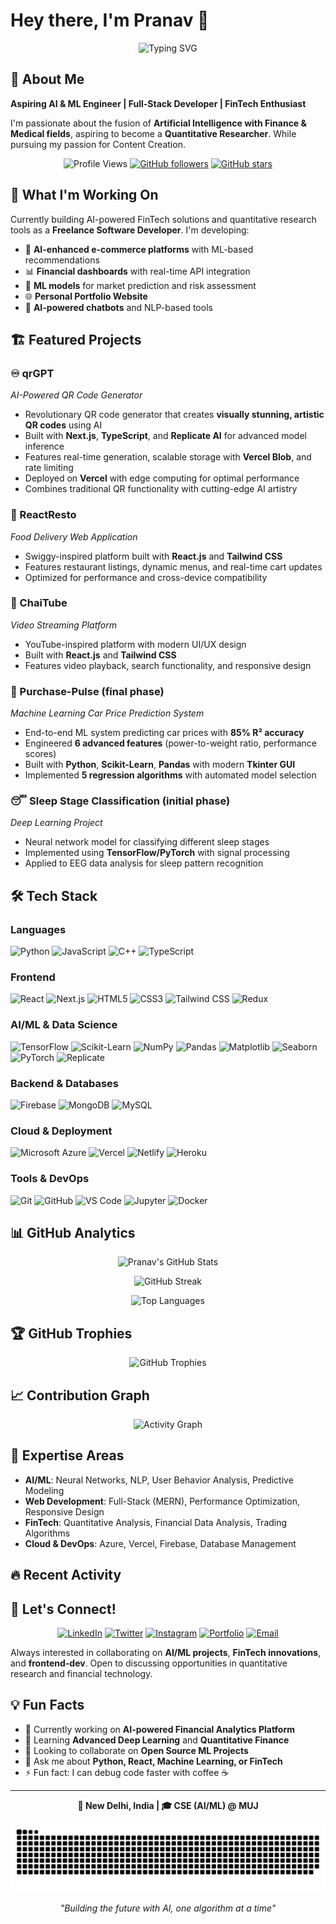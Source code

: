 # Hey there, I'm Pranav 👋

<div align="center">
  
![Typing SVG](https://readme-typing-svg.herokuapp.com?font=Fira+Code&size=25&duration=3000&pause=1000&color=36BCF7&center=true&vCenter=true&width=600&lines=Aspiring+AI+%26+ML+Engineer;Full-Stack+Developer;FinTech+Enthusiast;Quantitative+Research+Passionate)

</div>

## 🚀 About Me

**Aspiring AI & ML Engineer | Full-Stack Developer | FinTech Enthusiast**

I'm passionate about the fusion of **Artificial Intelligence with Finance & Medical fields**, aspiring to become a **Quantitative Researcher**. While pursuing my passion for Content Creation.

<div align="center">

![Profile Views](https://komarev.com/ghpvc/?username=pranavrana&color=blueviolet&style=flat-square&label=Profile+Views)
[![GitHub followers](https://img.shields.io/github/followers/pranavrana?logo=GitHub&style=flat-square)](https://github.com/pranavrana)
[![GitHub stars](https://img.shields.io/github/stars/pranavrana?logo=GitHub&style=flat-square)](https://github.com/pranavrana)

</div>

## 💼 What I'm Working On

Currently building AI-powered FinTech solutions and quantitative research tools as a **Freelance Software Developer**. I'm developing:

- 🤖 **AI-enhanced e-commerce platforms** with ML-based recommendations
- 📊 **Financial dashboards** with real-time API integration  
- 🧠 **ML models** for market prediction and risk assessment
- 🌐 **Personal Portfolio Website**
- 💬 **AI-powered chatbots** and NLP-based tools

## 🏗️ Featured Projects

### ♾️ qrGPT
*AI-Powered QR Code Generator*  
- Revolutionary QR code generator that creates **visually stunning, artistic QR codes** using AI
- Built with **Next.js**, **TypeScript**, and **Replicate AI** for advanced model inference
- Features real-time generation, scalable storage with **Vercel Blob**, and rate limiting
- Deployed on **Vercel** with edge computing for optimal performance
- Combines traditional QR functionality with cutting-edge AI artistry

### 🍕 ReactResto
*Food Delivery Web Application*  
- Swiggy-inspired platform built with **React.js** and **Tailwind CSS**
- Features restaurant listings, dynamic menus, and real-time cart updates
- Optimized for performance and cross-device compatibility

### 🍵 ChaiTube
*Video Streaming Platform*
- YouTube-inspired platform with modern UI/UX design
- Built with **React.js** and **Tailwind CSS**
- Features video playback, search functionality, and responsive design

### 🚗 Purchase-Pulse (final phase)
*Machine Learning Car Price Prediction System*
- End-to-end ML system predicting car prices with **85% R² accuracy**
- Engineered **6 advanced features** (power-to-weight ratio, performance scores)
- Built with **Python**, **Scikit-Learn**, **Pandas** with modern **Tkinter GUI**
- Implemented **5 regression algorithms** with automated model selection

### 😴 Sleep Stage Classification  (initial phase)
*Deep Learning Project*
- Neural network model for classifying different sleep stages
- Implemented using **TensorFlow/PyTorch** with signal processing
- Applied to EEG data analysis for sleep pattern recognition

## 🛠️ Tech Stack

### Languages
![Python](https://img.shields.io/badge/Python-3776AB?style=for-the-badge&logo=python&logoColor=white)
![JavaScript](https://img.shields.io/badge/JavaScript-F7DF1E?style=for-the-badge&logo=javascript&logoColor=black)
![C++](https://img.shields.io/badge/C++-00599C?style=for-the-badge&logo=c%2B%2B&logoColor=white)
![TypeScript](https://img.shields.io/badge/TypeScript-007ACC?style=for-the-badge&logo=typescript&logoColor=white)

### Frontend
![React](https://img.shields.io/badge/React-20232A?style=for-the-badge&logo=react&logoColor=61DAFB)
![Next.js](https://img.shields.io/badge/Next.js-000000?style=for-the-badge&logo=next.js&logoColor=white)
![HTML5](https://img.shields.io/badge/HTML5-E34F26?style=for-the-badge&logo=html5&logoColor=white)
![CSS3](https://img.shields.io/badge/CSS3-1572B6?style=for-the-badge&logo=css3&logoColor=white)
![Tailwind CSS](https://img.shields.io/badge/Tailwind_CSS-38B2AC?style=for-the-badge&logo=tailwind-css&logoColor=white)
![Redux](https://img.shields.io/badge/Redux-593D88?style=for-the-badge&logo=redux&logoColor=white)

### AI/ML & Data Science
![TensorFlow](https://img.shields.io/badge/TensorFlow-FF6F00?style=for-the-badge&logo=tensorflow&logoColor=white)
![Scikit-Learn](https://img.shields.io/badge/scikit_learn-F7931E?style=for-the-badge&logo=scikit-learn&logoColor=white)
![NumPy](https://img.shields.io/badge/Numpy-777BB4?style=for-the-badge&logo=numpy&logoColor=white)
![Pandas](https://img.shields.io/badge/Pandas-2C2D72?style=for-the-badge&logo=pandas&logoColor=white)
![Matplotlib](https://img.shields.io/badge/Matplotlib-11557c?style=for-the-badge&logo=python&logoColor=white)
![Seaborn](https://img.shields.io/badge/Seaborn-3776AB?style=for-the-badge&logo=python&logoColor=white)
![PyTorch](https://img.shields.io/badge/PyTorch-EE4C2C?style=for-the-badge&logo=pytorch&logoColor=white)
![Replicate](https://img.shields.io/badge/Replicate-000000?style=for-the-badge&logo=replicate&logoColor=white)

### Backend & Databases
![Firebase](https://img.shields.io/badge/Firebase-039BE5?style=for-the-badge&logo=Firebase&logoColor=white)
![MongoDB](https://img.shields.io/badge/MongoDB-4EA94B?style=for-the-badge&logo=mongodb&logoColor=white)
![MySQL](https://img.shields.io/badge/MySQL-005C84?style=for-the-badge&logo=mysql&logoColor=white)

### Cloud & Deployment
![Microsoft Azure](https://img.shields.io/badge/Microsoft_Azure-0089D0?style=for-the-badge&logo=microsoft-azure&logoColor=white)
![Vercel](https://img.shields.io/badge/Vercel-000000?style=for-the-badge&logo=vercel&logoColor=white)
![Netlify](https://img.shields.io/badge/Netlify-00C7B7?style=for-the-badge&logo=netlify&logoColor=white)
![Heroku](https://img.shields.io/badge/Heroku-430098?style=for-the-badge&logo=heroku&logoColor=white)

### Tools & DevOps
![Git](https://img.shields.io/badge/Git-F05032?style=for-the-badge&logo=git&logoColor=white)
![GitHub](https://img.shields.io/badge/GitHub-100000?style=for-the-badge&logo=github&logoColor=white)
![VS Code](https://img.shields.io/badge/VS_Code-0078d4?style=for-the-badge&logo=visual%20studio%20code&logoColor=white)
![Jupyter](https://img.shields.io/badge/Jupyter-F37626?style=for-the-badge&logo=jupyter&logoColor=white)
![Docker](https://img.shields.io/badge/Docker-2CA5E0?style=for-the-badge&logo=docker&logoColor=white)

## 📊 GitHub Analytics

<div align="center">
  
![Pranav's GitHub Stats](https://github-readme-stats.vercel.app/api?username=pranavrana&show_icons=true&theme=radical&hide_border=true&count_private=true&include_all_commits=true)

![GitHub Streak](https://github-readme-streak-stats.herokuapp.com/?user=pranavrana&theme=radical&hide_border=true)

![Top Languages](https://github-readme-stats.vercel.app/api/top-langs/?username=pranavrana&layout=compact&theme=radical&hide_border=true&langs_count=8)

</div>

## 🏆 GitHub Trophies

<div align="center">
  
![GitHub Trophies](https://github-profile-trophy.vercel.app/?username=pranavrana&theme=radical&no-frame=true&no-bg=false&margin-w=4&column=7)

</div>

## 📈 Contribution Graph

<div align="center">
  
![Activity Graph](https://github-readme-activity-graph.vercel.app/graph?username=pranavrana&bg_color=0d1117&color=58a6ff&line=58a6ff&point=f0f6fc&area=true&hide_border=true)

</div>

## 🎯 Expertise Areas

- **AI/ML**: Neural Networks, NLP, User Behavior Analysis, Predictive Modeling
- **Web Development**: Full-Stack (MERN), Performance Optimization, Responsive Design  
- **FinTech**: Quantitative Analysis, Financial Data Analysis, Trading Algorithms
- **Cloud & DevOps**: Azure, Vercel, Firebase, Database Management

## 🔥 Recent Activity

<!--START_SECTION:activity-->
<!--END_SECTION:activity-->

## 🤝 Let's Connect!

<div align="center">

[![LinkedIn](https://img.shields.io/badge/LinkedIn-0077B5?style=for-the-badge&logo=linkedin&logoColor=white)](https://linkedin.com/in/pranavrana)
[![Twitter](https://img.shields.io/badge/Twitter-1DA1F2?style=for-the-badge&logo=twitter&logoColor=white)](https://twitter.com/pranavrana)
[![Instagram](https://img.shields.io/badge/Instagram-E4405F?style=for-the-badge&logo=instagram&logoColor=white)](https://instagram.com/pranavrana)
[![Portfolio](https://img.shields.io/badge/Portfolio-FF5722?style=for-the-badge&logo=google-chrome&logoColor=white)](https://pranavrana.dev)
[![Email](https://img.shields.io/badge/Email-D14836?style=for-the-badge&logo=gmail&logoColor=white)](mailto:your.email@gmail.com)

</div>

Always interested in collaborating on **AI/ML projects**, **FinTech innovations**, and **frontend-dev**. Open to discussing opportunities in quantitative research and financial technology.

## 💡 Fun Facts

- 🔭 Currently working on **AI-powered Financial Analytics Platform**
- 🌱 Learning **Advanced Deep Learning** and **Quantitative Finance**
- 👯 Looking to collaborate on **Open Source ML Projects**
- 💬 Ask me about **Python, React, Machine Learning, or FinTech**
- ⚡ Fun fact: I can debug code faster with coffee ☕

---

<div align="center">

**📍 New Delhi, India | 🎓 CSE (AI/ML) @ MUJ**

<img src="https://raw.githubusercontent.com/Platane/snk/output/github-contribution-grid-snake.svg" alt="Snake animation" />

*"Building the future with AI, one algorithm at a time"*

</div>
